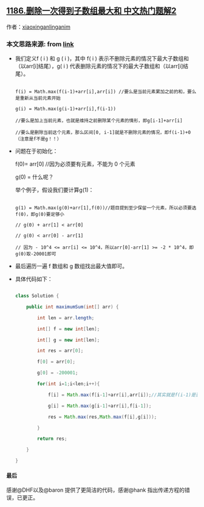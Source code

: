 ## [1186.删除一次得到子数组最大和 中文热门题解2](https://leetcode.cn/problems/maximum-subarray-sum-with-one-deletion/solutions/100000/bi-jiao-tong-su-yi-dong-de-dp-by-xiaoxinganlingani)

作者：[xiaoxinganlinganim](https://leetcode.cn/u/xiaoxinganlinganim)
### 本文思路来源: from [link](https://***.com/file_system/file/content/whole/index/content/5466) 

- 我们定义f ( i ) 和 g ( i )，其中 f( i ) 表示不删除元素的情况下最大子数组和（以arr[i]结尾），g( i ) 代表删除元素的情况下的最大子数组和（以arr[i]结尾）。

    ```
    f(i) = Math.max(f(i-1)+arr[i],arr[i]) //要么是当前元素累加之前的和，要么是重新从当前元素开始
    g(i) = Math.max(g(i-1)+arr[i],f(i-1)) 
    //要么是加上当前元素，也就是维持之前删除某个元素的情形，即g[i-1]+arr[i]
    //要么是删除当前这个元素，那么区间[0, i-1]就是不删除元素的情况，即f(i-1)+0（注意是f不是g！！）
    ```

- 问题在于初始化：

    f(0)= arr[0] //因为必须要有元素，不能为 0 个元素

    g(0) = 什么呢？

    举个例子，假设我们要计算g(1)：

    ```
    g(1) = Math.max(g(0)+arr[1],f(0))//题目提到至少保留一个元素，所以必须要选f(0)，即g(0)要足够小
    // g(0) + arr[1] < arr[0]
    // g(0) < arr[0] - arr[1]
    // 因为 - 10^4 <= arr[i] <= 10^4，所以arr[0]-arr[1] >= -2 * 10^4，即g(0)取-20001即可
    ```

- 最后遍历一遍 f 数组和 g 数组找出最大值即可。

- 具体代码如下：

  ```java
  class Solution {
      public int maximumSum(int[] arr) {
          int len = arr.length;
          int[] f = new int[len];
          int[] g = new int[len];
          int res = arr[0]; 
          f[0] = arr[0];
          g[0] = -200001;
          for(int i=1;i<len;i++){
              f[i] = Math.max(f[i-1]+arr[i],arr[i]);//其实就是f(i-1)是否<0
              g[i] = Math.max(g[i-1]+arr[i],f[i-1]);
              res = Math.max(res,Math.max(f[i],g[i]));
          }
          return res;
      }
  }
  ```

#### 最后
感谢@DHF以及@baron 提供了更简洁的代码，感谢@hank 指出传递方程的错误，已更正。